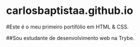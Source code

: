 # carlosbaptistaa.github.io
#Este é o meu primeiro portifólio em HTML & CSS.

##Sou estudante de desenvolvimento web na Trybe.
